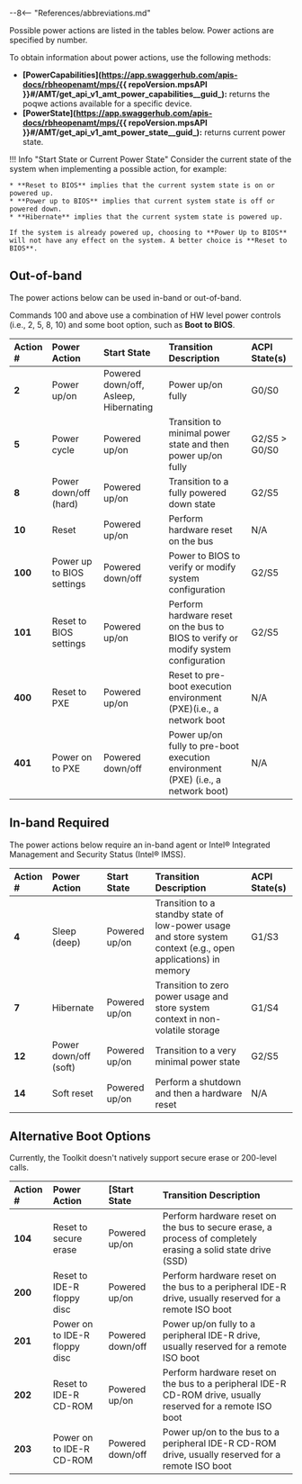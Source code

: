 --8<-- "References/abbreviations.md"

Possible power actions are listed in the tables below. Power actions are specified by number. 

To obtain information about power actions, use the following methods:

* **[PowerCapabilities](https://app.swaggerhub.com/apis-docs/rbheopenamt/mps/{{ repoVersion.mpsAPI }}#/AMT/get_api_v1_amt_power_capabilities__guid_):** returns the poqwe actions available for a specific device.
* **[PowerState](https://app.swaggerhub.com/apis-docs/rbheopenamt/mps/{{ repoVersion.mpsAPI }}#/AMT/get_api_v1_amt_power_state__guid_):** returns current power state.

!!! Info "Start State or Current Power State"
    Consider the current state of the system when implementing a possible action, for example: 

    * **Reset to BIOS** implies that the current system state is on or powered up.
    * **Power up to BIOS** implies that current system state is off or powered down.
    * **Hibernate** implies that the current system state is powered up. 

    If the system is already powered up, choosing to **Power Up to BIOS** will not have any effect on the system. A better choice is **Reset to BIOS**.

## Out-of-band

The power actions below can be used in-band or out-of-band. 

Commands 100 and above use a combination of HW level power controls (i.e., 2, 5, 8, 10) and some boot option, such as **Boot to BIOS**.

   | Action #       | Power Action | Start State | Transition Description | ACPI State(s) | 
   | :----------- | :------------------------ |   :------------------------ | :------------------------ | :------------------------ |
   | **2** | Power up/on | Powered down/off, Asleep, Hibernating | Power up/on fully | G0/S0 |
   | **5** | Power cycle | Powered up/on | Transition to minimal power state and then power up/on fully | G2/S5 > G0/S0 |  
   | **8** | Power down/off (hard) | Powered up/on | Transition to a fully powered down state | G2/S5 |
   | **10** | Reset | Powered up/on | Perform hardware reset on the bus | N/A | 
   | **100** | Power up to BIOS settings | Powered down/off | Power to BIOS to verify or modify system configuration | G2/S5 | 
   | **101** | Reset to BIOS settings | Powered up/on | Perform hardware reset on the bus to BIOS to verify or modify system configuration | G2/S5 |
   | **400** | Reset to PXE | Powered up/on | Reset to pre-boot execution environment (PXE)(i.e., a network boot | N/A | 
   | **401** | Power on to PXE | Powered down/off | Power up/on fully to pre-boot execution environment (PXE) (i.e., a network boot) | N/A | 

## In-band Required

The power actions below require an in-band agent or Intel® Integrated Management and Security Status (Intel® IMSS).

   | Action #       | Power Action | Start State | Transition Description | ACPI State(s) | 
   | :----------- | :------------------------ |   :------------------------ | :------------------------ | :------------------------ | 
   | **4** | Sleep (deep) | Powered up/on | Transition to a standby state of low-power usage and store system context (e.g., open applications) in memory | G1/S3 |
   | **7** | Hibernate | Powered up/on | Transition to zero power usage and store system context in non-volatile storage | G1/S4 | 
   | **12** | Power down/off (soft) | Powered up/on | Transition to a very minimal power state | G2/S5 | 
   | **14** | Soft reset | Powered up/on | Perform a shutdown and then a hardware reset | N/A |

## Alternative Boot Options

Currently, the Toolkit doesn't natively support secure erase or 200-level calls.

| Action #       | Power Action | [Start State | Transition Description | 
| :----------- | :------------------------ |   :------------------------ |:------------------------ |
| **104** | Reset to secure erase | Powered up/on | Perform hardware reset on the bus to secure erase, a process of completely erasing a solid state drive (SSD)|
| **200** | Reset to IDE-R floppy disc | Powered up/on | Perform hardware reset on the bus to a peripheral IDE-R drive, usually reserved for a remote ISO boot |
| **201** | Power on to IDE-R floppy disc| Powered down/off | Power up/on fully to a peripheral IDE-R drive, usually reserved for a remote ISO boot
| **202** | Reset to IDE-R CD-ROM | Powered up/on | Perform hardware reset on the bus to a peripheral IDE-R CD-ROM drive, usually reserved for a remote ISO boot | 
| **203** | Power on to IDE-R CD-ROM | Powered down/off | Power up/on to the bus to a peripheral IDE-R CD-ROM drive, usually reserved for a remote ISO boot |



